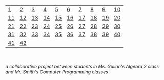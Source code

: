<table>
  <tr>
   <td>
      <a href="http://alpha.editor.p5js.org/full/SkLkmgzwz">1</a>
   </td>
   <td>
      <a href="http://alpha.editor.p5js.org/full/B1yT-ZGwf">2</a>
   </td>
   <td>
      <a href="http://alpha.editor.p5js.org/full/HkuW5lMvM">3</a>
   </td>
   <td>
      <a href="http://alpha.editor.p5js.org/full/BJyVsgGPf">4</a>
   </td>
   <td>
      <a href="http://alpha.editor.p5js.org/full/BkfCrgMvz">5</a>
   </td>
   <td>
      <a href="http://alpha.editor.p5js.org/full/r1tYM-GwG">6</a>
   </td>
   <td>
      <a href="http://alpha.editor.p5js.org/full/S1jIZ-MPz">7</a>
   </td>
   <td>
      <a href="http://alpha.editor.p5js.org/full/Hkc6WZGvG">8</a>
   </td>
   <td>
      <a href="http://alpha.editor.p5js.org/full/Hy5EfZzDG">9</a>
   </td>
   <td>
      <a href="http://alpha.editor.p5js.org/full/rJJoVuQPG">10</a>
   </td>
  </tr>
  <tr>
   <td>
      <a href="http://alpha.editor.p5js.org/full/rJ0wMWMvG">11</a>
   </td>
   <td>
      <a href="http://alpha.editor.p5js.org/full/SypkGZfPG">12</a>
   </td>
   <td>
      <a href="http://alpha.editor.p5js.org/full/ryo2f-Mvf">13</a>
   </td>
   <td>
      <a href="http://alpha.editor.p5js.org/full/HJLoBbMDM">14</a>
   </td>
   <td>
      <a href="http://alpha.editor.p5js.org/full/BkS9V-fvz">15</a>
   </td>
   <td>
      <a href="http://alpha.editor.p5js.org/full/SkXDeZMvf">16</a>
   </td>
   <td>
      <a href="http://alpha.editor.p5js.org/full/rJaCHefwf">17</a>
   </td>
   <td>
      <a href="http://alpha.editor.p5js.org/full/rkgGjJzDf">18</a>
   </td>
   <td>
      <a href="http://alpha.editor.p5js.org/full/ryZ1l-fvM">19</a>
   </td>
   <td>
      <a href="http://alpha.editor.p5js.org/full/B1PVVlfPz">20</a>
   </td>
  </tr>
  <tr>
   <td>
      <a href="http://alpha.editor.p5js.org/full/Syh6wZfvG">21</a>
   </td>
   <td>
      <a href="http://alpha.editor.p5js.org/full/ry4rvWGPM">22</a>
   </td>
   <td>
      <a href="http://alpha.editor.p5js.org/full/H1gS5vJvG">23</a>
   </td>
   <td>
      <a href="http://alpha.editor.p5js.org/full/Sk1NlezwM">24</a>
   </td>
   <td>
      <a href="http://alpha.editor.p5js.org/full/HydI5D1vG">25</a>
   </td>
   <td>
      <a href="http://alpha.editor.p5js.org/full/HJSH9vJvz">26</a>
   </td>
   <td>
      <a href="http://alpha.editor.p5js.org/full/HkjN6w1wG">27</a>
   </td>
   <td>
      <a href="http://alpha.editor.p5js.org/full/Bka1aPJDz">28</a>
   </td>
   <td>
      <a href="http://alpha.editor.p5js.org/full/H1l1EglGwG">29</a>
   </td>
   <td>
      <a href="http://alpha.editor.p5js.org/full/BkfCrgMvz">30</a>
   </td>
  </tr>
  <tr>
   <td>
      <a href="http://alpha.editor.p5js.org/full/S1jhLgGDf">31</a>
   </td>
   <td>
      <a href="http://alpha.editor.p5js.org/full/HybVtxMwz">32</a>
   </td>
   <td>
      <a href="http://alpha.editor.p5js.org/full/HkuW5lMvM">33</a>
   </td>
   <td>
      <a href="http://alpha.editor.p5js.org/full/rJ052lzwG">34</a>
   </td>
   <td>
      <a href="http://alpha.editor.p5js.org/full/ByHVgxMDf">35</a>
   </td>
   <td>
      <a href="http://alpha.editor.p5js.org/full/Skq44ezwz">36</a>
   </td>
   <td>
      <a href="http://alpha.editor.p5js.org/full/S1CTSefwz">37</a>
   </td>
   <td>
      <a href="http://alpha.editor.p5js.org/full/S1TSPgfPM">38</a>
   </td>
   <td>
      <a href="http://alpha.editor.p5js.org/full/r1ueFxGvf">39</a>
   </td>
   <td>
      <a href="http://alpha.editor.p5js.org/full/Hk_m9eMvz">40</a>
   </td>
  </tr>
  <tr>
     <td>
      <a href="http://alpha.editor.p5js.org/full/BJyVsgGPf">41</a>
   </td>
   <td>
      <a href="http://alpha.editor.p5js.org/full/SkLkmgzwz">42</a>
   </td>
  </tr>
</table>

<br>
<br>
<em>a collaborative project between students in Ms. Gulian's Algebra 2 class and Mr. Smith's Computer Programming classes</em>
<br>
<br>

